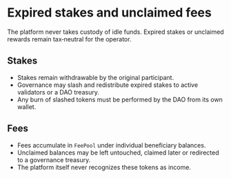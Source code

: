 # Expired stakes and unclaimed fees

The platform never takes custody of idle funds. Expired stakes or unclaimed rewards remain tax‑neutral for the operator.

## Stakes

* Stakes remain withdrawable by the original participant.
* Governance may slash and redistribute expired stakes to active validators or a DAO treasury.
* Any burn of slashed tokens must be performed by the DAO from its own wallet.

## Fees

* Fees accumulate in `FeePool` under individual beneficiary balances.
* Unclaimed balances may be left untouched, claimed later or redirected to a governance treasury.
* The platform itself never recognizes these tokens as income.
